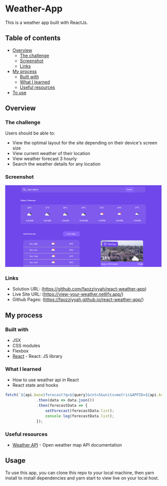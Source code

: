 # Weather-App

This is a weather app built with ReactJs. 

## Table of contents

- [Overview](#overview)
  - [The challenge](#the-challenge)
  - [Screenshot](#screenshot)
  - [Links](#links)
- [My process](#my-process)
  - [Built with](#built-with)
  - [What I learned](#what-i-learned)
  - [Useful resources](#useful-resources)
- [To use](#usage)

## Overview

### The challenge

Users should be able to:

- View the optimal layout for the site depending on their device's screen size
- View current weather of their location
- View weather forecast 3 hourly
- Search the weather details for any location

### Screenshot

![](src/assets/screenshot1.png)


### Links

- Solution URL: (https://github.com/faozziyyah/react-weather-app)
- Live Site URL: (https://view-your-weather.netlify.app/)
- Github Pages: (https://faozziyyah.github.io/react-weather-app/)

## My process

### Built with

- JSX
- CSS modules
- Flexbox
- [React](https://reactjs.org/) - React: JS library

### What I learned

- How to use weather api in React
- React state and hooks

```React.js
fetch(`${api.base}forecast?q=${query}&cnt=5&units=metric&APPID=${api.key}`)
              .then(data => data.json())
              .then(forecastData => {
                  setForecast(forecastData.list);
                  console.log(forecastData.list);
              });
```

### Useful resources

- [Weather API](https://openweathermap.org/forecast5) - Open weather map API documentation

## Usage

To use this app, you can clone this repo to your local machine, then yarn install to install dependencies and yarn start to view live on your local host.
